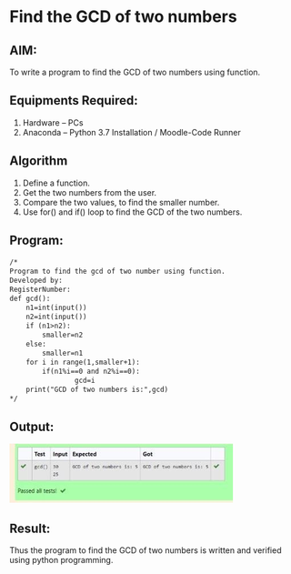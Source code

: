 # Find the GCD of two numbers

## AIM:
To write a program to find the GCD of two numbers using function.

## Equipments Required:
1. Hardware – PCs
2. Anaconda – Python 3.7 Installation / Moodle-Code Runner

## Algorithm
1. Define a function.
2. Get the two numbers from the user.
3. Compare the two values, to find the smaller number.
4. Use for() and if() loop to find the GCD of the two numbers.

## Program:
```
/*
Program to find the gcd of two number using function.
Developed by: 
RegisterNumber:
def gcd():
    n1=int(input())
    n2=int(input())
    if (n1>n2):
        smaller=n2
    else:
        smaller=n1
    for i in range(1,smaller+1):   
        if(n1%i==0 and n2%i==0):
                gcd=i
    print("GCD of two numbers is:",gcd)  
*/
```

## Output:
![gcd of two number](ex4output.jpeg)


## Result:
Thus the program to find the GCD of two numbers is written and verified using python programming.
